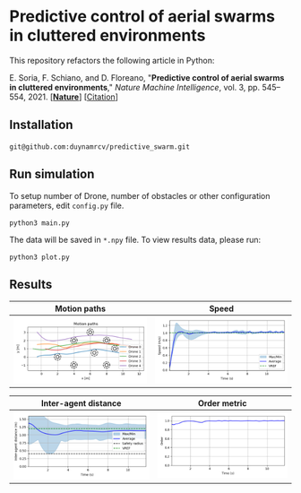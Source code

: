 # Predictive control of aerial swarms in cluttered environments

This repository refactors the following article in Python:

E. Soria, F. Schiano, and D. Floreano, "**Predictive control of aerial swarms in cluttered environments**," *Nature Machine Intelligence*, vol. 3, pp. 545–554, 2021. [[**Nature**](https://www.nature.com/articles/s42256-021-00341-y)] [[Citation](#citation)]

## Installation
```
git@github.com:duynamrcv/predictive_swarm.git
```

## Run simulation
To setup number of Drone, number of obstacles or other configuration parameters, edit `config.py` file.
```
python3 main.py
```
The data will be saved in `*.npy` file. To view results data, please run:
```
python3 plot.py
```

## Results
| Motion paths | Speed |
| :---:        |     :---:      |
|  <img src="results/path.png" alt="" width="100%" >   | <a href="results/vision_False.gif"><img src="results/speed.png" alt="" width="100%" ></a>    |

| Inter-agent distance | Order metric |
| :---:        |     :---:      |
|  <img src="results/distance.png" alt="" width="100%" >   | <img src="results/order.png" alt="" width="100%" >    |
